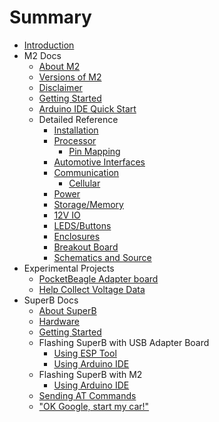 # Summary

* [Introduction](index.md)
* M2 Docs
  * [About M2](m2/README.md)
  * [Versions of M2](m2/versions.md)
  * [Disclaimer](m2/disclaimer.md)
  * [Getting Started](m2/getting-started/README.md)
  * [Arduino IDE Quick Start](m2/getting-started/arduino.md)
  * Detailed Reference
    * [Installation](m2/technical-references/installation.md)
    * [Processor](m2/technical-references/processor.md)
      * [Pin Mapping](m2/technical-references/pin-mapping.md)
    * [Automotive Interfaces](m2/technical-references/interfaces.md)
    * [Communication](m2/technical-references/communication.md)
      * [Cellular](m2/build-something/cellular.md)
    * [Power](m2/technical-references/power.md)
    * [Storage/Memory](m2/technical-references/memory.md)
    * [12V IO](m2/technical-references/12vio.md)
    * [LEDS/Buttons](m2/technical-references/leds-buttons.md)
    * [Enclosures](m2/technical-references/enclosures.md)
    * [Breakout Board](m2/technical-references/byob.md)
    * [Schematics and Source](m2/technical-references/open-source.md)
* Experimental Projects
  * [PocketBeagle Adapter board](pb_adapter/README.md)
  * [Help Collect Voltage Data](M2VoltageMonitor/README.md)
* SuperB Docs
  * [About SuperB](superB/README.md)
  * [Hardware](superB/hardware.md)
  * [Getting Started](superB/getting-started/README.md)
  * Flashing SuperB with USB Adapter Board
    * [Using ESP Tool](superB/flashing/esp.md)
    * [Using Arduino IDE](superB/flashing/arduino.md)
  * Flashing SuperB with M2
    * [Using Arduino IDE](superB/flashing/arduinoM2.md)
  * [Sending AT Commands](superB/getting-started/atCommands.md)
  * ["OK Google, start my car!"](superB/projects/ok_google_start_my_car.md)